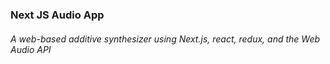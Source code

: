  ### Next JS Audio App

 ###### A web-based additive synthesizer using Next.js, react, redux, and the Web Audio API